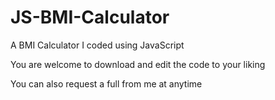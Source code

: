 # JS-BMI-Calculator
A BMI Calculator I coded using JavaScript

You are welcome to download and edit the code to your liking

You can also request a full from me at anytime

